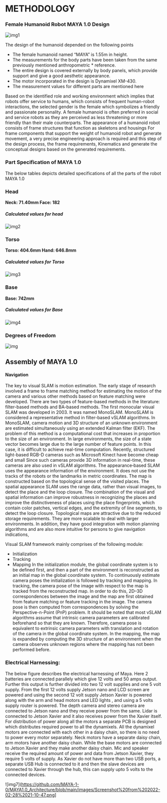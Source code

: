#       METHODOLOGY

### Female Humanoid Robot MAYA 1.0 Design

![img1](https://github.com/MAYA-1-0/MAYA1.0_Architecture/blob/main/images/Screenshot%20from%202022-02-28%2020-22-19.png)

The design of the humanoid depended on the following points
* The female humanoid named “MAYA” is 1.55m in height.
* The measurements for the body parts have been taken from the same previously mentioned anthropometric * reference.
* The entire design is covered externally by body panels, which provide support and give a good aesthetic appearance.
* The motor incorporated in the design is Dynamixel XM-430.
* The measurement values for different parts are mentioned here


Based on the identified role and working environment which implies that robots offer service to humans, which consists of frequent human-robot interactions, the  selected gender is the female which symbolizes a friendly and passionate personality. A female humanoid is often preferred in social and service robots as they are perceived as less threatening or more friendly than their male counterparts. The appearance of a humanoid robot consists of frame structures that function as skeletons and housings For frame components that support the weight of humanoid robot and generate movement, a very precise engineering approach is required and this step of the design process, the frame requirements, Kinematics and generate the conceptual designs based on the generated requirements.


### Part Specification of MAYA 1.0 
The below tables depicts detailed specifications of all the parts of the robot MAYA 1.0

### Head

**Neck: 71.40mm	Face: 182**

##### Calculated values for head


![img2](https://github.com/MAYA-1-0/MAYA1.0_Architecture/blob/main/images/Screenshot%20from%202022-02-28%2020-37-41.png)


### Torso 

**Torso: 404.6mm	Hand: 646.8mm**


##### Calculated values for Torso
![img3](https://github.com/MAYA-1-0/MAYA1.0_Architecture/blob/main/images/Screenshot%20from%202022-02-28%2020-37-31.png)


### Base

**Base: 742mm**


##### Calculated values for Base
![img4](https://github.com/MAYA-1-0/MAYA1.0_Architecture/blob/main/images/Screenshot%20from%202022-02-28%2020-37-08.png)


### Degrees of Freedom

![img](https://github.com/MAYA-1-0/MAYA1.0_Architecture/blob/main/images/Screenshot%20from%202022-02-28%2020-36-39.png)


## Assembly of MAYA 1.0

#### Navigation
The key to visual SLAM is motion estimation. The early stage of research involved a frame to frame matching method for estimating the motion of the camera and various other methods based on feature matching were developed. There are two types of feature-based methods in the literature: filter-based methods and BA-based methods. The first monocular visual SLAM was developed in 2003. It was named MonoSLAM. MonoSLAM is considered a representative method in filter-based vSLAM algorithms. In MonoSLAM, camera motion and 3D structure of an unknown environment are estimated simultaneously using an extended Kalman filter (EKF). The problem of this method is a computational cost that increases in proportion to the size of an environment. In large environments, the size of a state vector becomes large due to the large number of feature points. In this case, it is difficult to achieve real-time computation. Recently, structured light-based RGB-D cameras such as Microsoft Kinect have become cheap and small
Since such cameras provide 3D information in real-time, these cameras are also used in vSLAM algorithms. The appearance‑based SLAM uses the appearance information of the environment. It does not use the tracks of the robots or the landmarks in metric coordinates. The map is constructed based on the topological sense of the visited places. The spatial appearance SLAM uses the range data, rather than visual images, to detect the place and the loop closure. The combination of the visual and spatial information can improve robustness in recognizing the places and improve the distinctiveness of places using the place fingerprints, which contain color patches, vertical edges, and the extremity of line segments, to detect the loop closure. Topological maps are attractive due to the reduced storage requirements. They are more scalable to deal with larger environments. In addition, they have good integration with motion planning algorithms and are also more intuitive for persons to give navigation indications,



Visual SLAM framework mainly comprises of the following module:
* Initialization
* Tracking
* Mapping
In the initialization module, the global coordinate system is to be defined first, and then a part of the environment is reconstructed as an initial map in the global coordinate system. To continuously estimate camera poses the initialization is followed by tracking and mapping. In tracking, the camera pose of the image with respect to the map is tracked from the reconstructed map. In order to do this, 2D–3D correspondences between the image and the map are first obtained from feature matching or feature tracking in the image. The camera pose is then computed from correspondences by solving the Perspective-n-Point (PnP) problem. It should be noted that most vSLAM algorithms assume that intrinsic camera parameters are calibrated beforehand so that they are known. Therefore, camera pose is equivalent to extrinsic camera parameters with translation and rotation of the camera in the global coordinate system. In the mapping, the map is expanded by computing the 3D structure of an environment when the camera observes unknown regions where the mapping has not been performed before.


### Electrical Harnessing:

The below figure describes the electrical harnessing of Maya. Here 2 batteries are connected parallely which give 12 volts and 50 amps output. Further this output is further divided into two 12 volt supplies and one 5 volt supply. From the first 12 volts supply Jetson nano and LCD screen are  powered and using the second 12 volt supply Jetson Xavier is powered along with the arm and head motors and LED lights , and using a 5 volts supply router is powered. The depth camera and stereo camera are connected to Jetson nano and they receive power from the same. Lidar is connected to Jetson Xavier and it also receives power from the Xavier itself. For distribution of power along all the motors a separate PCB is designed which distributes required power to all the dynamixels. All the dynamixel motors are connected with each other in a daisy chain, so there is no need to power every motor separately. Neck motors have a separate daisy chain, arm motors have another daisy chain. While the base motors are connected to Jetson Xavier and they make another daisy chain. Mic and speaker receive the required amount of power and data from Jetson Xavier, they require 5 volts of supply. As Xavier do not have more than two USB ports, a separate USB Hub is connected to it and then the slave devices are connected to Xavier through the hub, this can supply upto 5 volts to the connected devices.

![img7](https://github.com/MAYA-1-0/MAYA1.0_Architecture/blob/main/images/Screenshot%20from%202022-02-28%2021-10-47.png]

